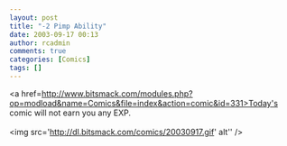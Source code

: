 ```yaml
---
layout: post
title: "-2 Pimp Ability"
date: 2003-09-17 00:13
author: rcadmin
comments: true
categories: [Comics]
tags: []
---
```

<a href=http://www.bitsmack.com/modules.php?op=modload&name=Comics&file=index&action=comic&id=331>Today's comic</a> will not earn you any EXP.<Br><br><!--more--><img src='http://dl.bitsmack.com/comics/20030917.gif' alt'' />
